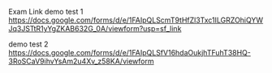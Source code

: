 Exam Link
demo test 1
https://docs.google.com/forms/d/e/1FAIpQLScmT9tHfZl3Txc1ILGRZOhiQYWJq3JSTtR1yYgZKAB632G_0A/viewform?usp=sf_link


demo test 2
https://docs.google.com/forms/d/e/1FAIpQLSfV16hdaOukjhTFuhT38HQ-3RoSCaV9ihvYsAm2u4Xv_z58KA/viewform

